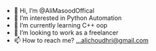 - 👋 Hi, I’m @AliMasoodOffical
- 👀 I’m interested in Python Automation
- 🌱 I’m currently learning C++ oop
- 💞️ I’m looking to work as a freelancer
- 📫 How to reach me? ...alichoudhri@gmail.com

<!---
AliMasoodOffical/AliMasoodOffical is a ✨ special ✨ repository because its `README.md` (this file) appears on your GitHub profile.
You can click the Preview link to take a look at your changes.
--->
